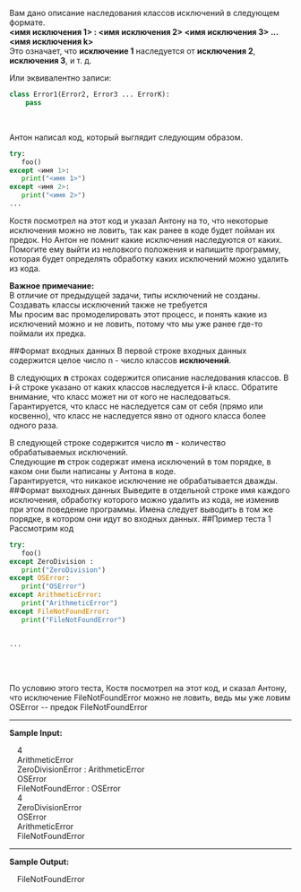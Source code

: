 Вам дано описание наследования классов исключений в следующем формате.  
**<имя исключения 1> : <имя исключения 2> <имя исключения 3> ... <имя исключения k>**  
Это означает, что **исключение 1** наследуется от **исключения 2**, **исключения 3**, и т. д.

Или эквивалентно записи:
```python
class Error1(Error2, Error3 ... ErrorK):
    pass
```
<br>

Антон написал код, который выглядит следующим образом.
```python
try:
   foo()
except <имя 1>:
   print("<имя 1>")
except <имя 2>:
   print("<имя 2>")
...
```
Костя посмотрел на этот код и указал Антону на то, что некоторые исключения можно 
не ловить, так как ранее в коде будет пойман их предок. Но Антон не помнит какие 
исключения наследуются от каких. Помогите ему выйти из неловкого положения и 
напишите программу, которая будет определять обработку каких исключений можно удалить из кода.

**Важное примечание:**  
В отличие от предыдущей задачи, типы исключений не созданы.  
Создавать классы исключений также не требуется  
Мы просим вас промоделировать этот процесс, и понять какие из 
исключений можно и не ловить, потому что мы уже ранее где-то поймали их предка.  

##Формат входных данных
В первой строке входных данных содержится целое число n - число классов **исключений**.

В следующих **n** строках содержится описание наследования классов. В **i**-й строке 
указано от каких классов наследуется **i**-й класс. Обратите внимание, что класс 
может ни от кого не наследоваться.  
Гарантируется, что класс не наследуется 
сам от себя (прямо или косвенно), что класс не наследуется явно от одного 
класса более одного раза.

В следующей строке содержится число **m** - количество обрабатываемых исключений.  
Следующие **m** строк содержат имена исключений в том порядке, в каком они были 
написаны у Антона в коде.  
Гарантируется, что никакое исключение не обрабатывается дважды.
##Формат выходных данных
Выведите в отдельной строке имя каждого исключения, обработку которого можно 
удалить из кода, не изменив при этом поведение программы. Имена следует выводить 
в том же порядке, в котором они идут во входных данных.
##Пример теста 1
Рассмотрим код
```python
try:
   foo()
except ZeroDivision :
   print("ZeroDivision")
except OSError:
   print("OSError")
except ArithmeticError:
   print("ArithmeticError")
except FileNotFoundError:
   print("FileNotFoundError")


...
```
<br>
<br>

По условию этого теста, Костя посмотрел на этот код, и сказал Антону, 
что исключение FileNotFoundError можно не ловить, ведь мы уже ловим OSError -- предок 
FileNotFoundError

---
**Sample Input:**
<p style="margin-left: 1em">
4<br>
ArithmeticError<br>
ZeroDivisionError : ArithmeticError<br>
OSError<br>
FileNotFoundError : OSError<br>
4<br>
ZeroDivisionError<br>
OSError<br>
ArithmeticError<br>
FileNotFoundError<br>
</p>

---
**Sample Output:**
<p style="margin-left: 1em">
FileNotFoundError
</p>